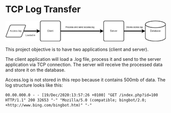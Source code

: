 # TCP Log Transfer

![alt text](example.PNG)

This project objective is to have two applications (client and server).

The client application will load a .log file, process it and send to the server application via TCP connection. The server will receive the processed data and store it on the database.

Access.log is not stored in this repo because it contains 500mb of data. The log structure looks like this:

```
00.00.000.0 - - [19/Dec/2020:13:57:26 +0100] "GET /index.php?id=100 HTTP/1.1" 200 32653 "-" "Mozilla/5.0 (compatible; bingbot/2.0; +http://www.bing.com/bingbot.htm)" "-"
```